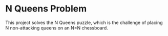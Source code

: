 # N Queens Problem

This project solves the N Queens puzzle, which is the challenge of placing N non-attacking queens on an N×N chessboard.
